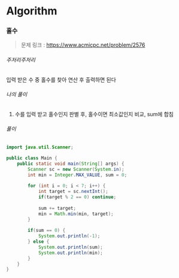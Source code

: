 # Algorithm

### 홀수

> 문제 링크 : https://www.acmicpc.net/problem/2576



###### 주저리주저리

입력 받은 수 중 홀수를 찾아 연산 후 출력하면 된다



###### 나의 풀이

1. 수를 입력 받고 홀수인지 판별 후, 홀수이면 최소값인지 비교, sum에 합침



###### 풀이

~~~java
import java.util.Scanner;

public class Main {
	public static void main(String[] args) {
		Scanner sc = new Scanner(System.in);
		int min = Integer.MAX_VALUE, sum = 0;
		
		for (int i = 0; i < 7; i++) {
			int target = sc.nextInt();
			if(target % 2 == 0)	continue;
			
			sum += target;
			min = Math.min(min, target);
		}
		
		if(sum == 0) {
			System.out.println(-1);
		} else {
			System.out.println(sum);
			System.out.println(min);
		}
	}
}
~~~

